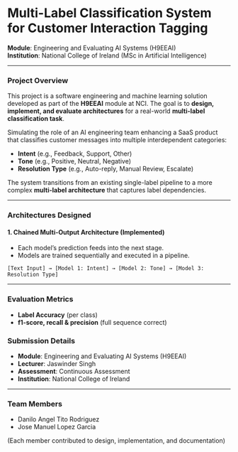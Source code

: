 # Multi-Label Classification System for Customer Interaction Tagging  
**Module**: Engineering and Evaluating AI Systems (H9EEAI)  
**Institution**: National College of Ireland (MSc in Artificial Intelligence)

---

### Project Overview

This project is a software engineering and machine learning solution developed as part of the **H9EEAI** module at NCI. The goal is to **design, implement, and evaluate architectures** for a real-world **multi-label classification task**.

Simulating the role of an AI engineering team enhancing a SaaS product that classifies customer messages into multiple interdependent categories:

- **Intent** (e.g., Feedback, Support, Other)  
- **Tone** (e.g., Positive, Neutral, Negative)  
- **Resolution Type** (e.g., Auto-reply, Manual Review, Escalate)

The system transitions from an existing single-label pipeline to a more complex **multi-label architecture** that captures label dependencies.

---

### Architectures Designed

#### 1. Chained Multi-Output Architecture (Implemented)

- Each model’s prediction feeds into the next stage.
- Models are trained sequentially and executed in a pipeline.
  
```
[Text Input] → [Model 1: Intent] → [Model 2: Tone] → [Model 3: Resolution Type]
```

---

###  Evaluation Metrics

- **Label Accuracy** (per class)
- **f1-score, recall & precision** (full sequence correct)


### Submission Details

- **Module**: Engineering and Evaluating AI Systems (H9EEAI)  
- **Lecturer**: Jaswinder Singh  
- **Assessment**: Continuous Assessment 
- **Institution**: National College of Ireland  

---

### Team Members

- Danilo Angel Tito Rodriguez
- Jose Manuel Lopez Garcia

(Each member contributed to design, implementation, and documentation)

